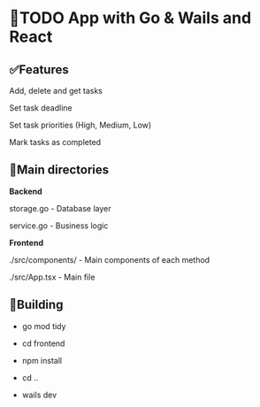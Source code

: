 # 🚀TODO App with Go & Wails and React

##  ✅Features 

Add, delete and get tasks

Set task deadline

Set task priorities (High, Medium, Low)

Mark tasks as completed

## 💾Main directories

**Backend**

storage.go - Database layer

service.go - Business logic

**Frontend**

./src/components/ - Main components of each method

./src/App.tsx - Main file


## 🔌Building

* go mod tidy


* cd frontend


* npm install


* cd ..


* wails dev

